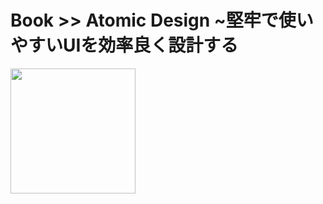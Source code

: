 # Book >> Atomic Design ~堅牢で使いやすいUIを効率良く設計する

<img src="https://images-na.ssl-images-amazon.com/images/I/51Su8Wu8R7L._SX350_BO1,204,203,200_.jpg" style="width: 200px"/>